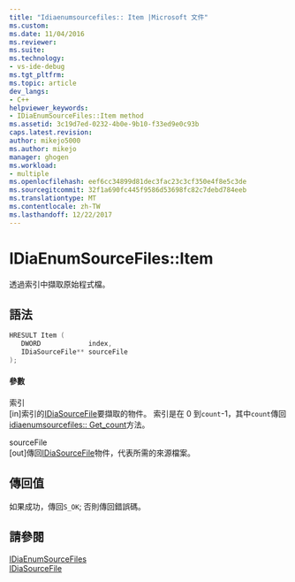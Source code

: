 ```yaml
---
title: "Idiaenumsourcefiles:: Item |Microsoft 文件"
ms.custom: 
ms.date: 11/04/2016
ms.reviewer: 
ms.suite: 
ms.technology:
- vs-ide-debug
ms.tgt_pltfrm: 
ms.topic: article
dev_langs:
- C++
helpviewer_keywords:
- IDiaEnumSourceFiles::Item method
ms.assetid: 3c19d7ed-0232-4b0e-9b10-f33ed9e0c93b
caps.latest.revision: 
author: mikejo5000
ms.author: mikejo
manager: ghogen
ms.workload:
- multiple
ms.openlocfilehash: eef6cc34899d81dec3fac23c3cf350e4f8e5c3de
ms.sourcegitcommit: 32f1a690fc445f9586d53698fc82c7debd784eeb
ms.translationtype: MT
ms.contentlocale: zh-TW
ms.lasthandoff: 12/22/2017
---
```

# <a name="idiaenumsourcefilesitem"></a>IDiaEnumSourceFiles::Item
透過索引中擷取原始程式檔。  
  
## <a name="syntax"></a>語法  
  
```C++  
HRESULT Item (   
   DWORD            index,  
   IDiaSourceFile** sourceFile  
);  
```  
  
#### <a name="parameters"></a>參數  
 索引  
 [in]索引的[IDiaSourceFile](../../debugger/debug-interface-access/idiasourcefile.md)要擷取的物件。 索引是在 0 到`count`-1，其中`count`傳回[idiaenumsourcefiles:: Get_count](../../debugger/debug-interface-access/idiaenumsourcefiles-get-count.md)方法。  
  
 sourceFile  
 [out]傳回[IDiaSourceFile](../../debugger/debug-interface-access/idiasourcefile.md)物件，代表所需的來源檔案。  
  
## <a name="return-value"></a>傳回值  
 如果成功，傳回`S_OK`; 否則傳回錯誤碼。  
  
## <a name="see-also"></a>請參閱  
 [IDiaEnumSourceFiles](../../debugger/debug-interface-access/idiaenumsourcefiles.md)   
 [IDiaSourceFile](../../debugger/debug-interface-access/idiasourcefile.md)